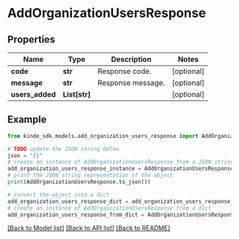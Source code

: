 # AddOrganizationUsersResponse


## Properties

Name | Type | Description | Notes
------------ | ------------- | ------------- | -------------
**code** | **str** | Response code. | [optional] 
**message** | **str** | Response message. | [optional] 
**users_added** | **List[str]** |  | [optional] 

## Example

```python
from kinde_sdk.models.add_organization_users_response import AddOrganizationUsersResponse

# TODO update the JSON string below
json = "{}"
# create an instance of AddOrganizationUsersResponse from a JSON string
add_organization_users_response_instance = AddOrganizationUsersResponse.from_json(json)
# print the JSON string representation of the object
print(AddOrganizationUsersResponse.to_json())

# convert the object into a dict
add_organization_users_response_dict = add_organization_users_response_instance.to_dict()
# create an instance of AddOrganizationUsersResponse from a dict
add_organization_users_response_from_dict = AddOrganizationUsersResponse.from_dict(add_organization_users_response_dict)
```
[[Back to Model list]](../README.md#documentation-for-models) [[Back to API list]](../README.md#documentation-for-api-endpoints) [[Back to README]](../README.md)


